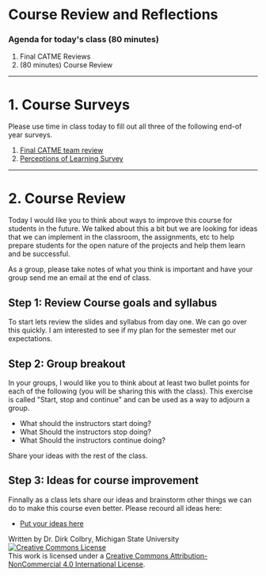 # Course Review and Reflections




### Agenda for today's class (80 minutes)


1. Final CATME Reviews
2. (80 minutes) Course Review


----

# 1. Course Surveys

Please use time in class today to fill out all three of the following end-of year surveys. 

1. [Final CATME team review](http://catme.org)
2. [Perceptions of Learning Survey](https://msu.bluera.com/msu/)


----

# 2. Course Review


Today I would like you to think about ways to improve this course for students in the future. We talked about this a bit but we are looking for ideas that we can implement in the classroom, the assignments, etc to help prepare students for the open nature of the projects and help them learn and be successful.  

As a group, please take notes of what you think is important and have your group send me an email at the end of class.

## Step 1: Review Course goals and syllabus

To start lets review the slides and syllabus from day one. We can go over this quickly. I am interested to see if my plan for the semester met our expectations.  

## Step 2: Group breakout

In your groups, I would like you to think about at least two bullet points for each of the following (you will be sharing this with the class). This exercise is called "Start, stop and continue" and can be used as a way to adjourn a group. 

* What should the instructors start doing?
* What Should the instructors stop doing?
* What Should the instructors continue doing?

Share your ideas with the rest of the class.

## Step 3: Ideas for course improvement

Finnally as a class lets share our ideas and brainstorm other things we can do to make this course even better. Please recourd all ideas here:

- [Put your ideas here](https://docs.google.com/document/d/1tYhnguKLCiwVVeqyS-woFWxG2FhtihKqGm5USqX6FBA/edit?usp=sharing)

Written by Dr. Dirk Colbry, Michigan State University
<a rel="license" href="http://creativecommons.org/licenses/by-nc/4.0/"><img alt="Creative Commons License" style="border-width:0" src="https://i.creativecommons.org/l/by-nc/4.0/88x31.png" /></a><br />This work is licensed under a <a rel="license" href="http://creativecommons.org/licenses/by-nc/4.0/">Creative Commons Attribution-NonCommercial 4.0 International License</a>.
